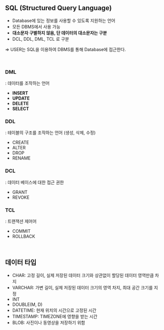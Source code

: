 ## SQL (Structured Query Language)

- Database에 있는 정보를 사용할 수 있도록 지원하는 언어
- 모든 DBMS에서 사용 가능
- **대소문자 구별하지 않음, 단 데이터의 대소문자는 구분**
- DCL, DDL, DML, TCL 로 구분

⇒ USER는 SQL을 이용하여 DBMS를 통해 Database에 접근한다.

<br>

### DML

: 데이터를 조작하는 언어

- **INSERT**
- **UPDATE**
- **DELETE**
- **SELECT**

### DDL

: 테이블의 구조를 조작하는 언어 (생성, 삭제, 수정)

- CREATE
- ALTER
- DROP
- RENAME

### DCL

: 데이터 베이스에 대한 접근 권한

- GRANT
- REVOKE

### TCL

: 트랜잭션 제어어

- COMMIT
- ROLLBACK

<br>

## 데이터 타입

- CHAR: 고정 길이, 실제 저장된 데이터 크기와 상관없이 할당된 데이터 영역만큼 차지
- VARCHAR: 가변 길이, 실제 저장된 데이터 크기의 영역 차지, 최대 공간 크기를 지정
- INT
- DOUBLE(M, D)
- DATETIME: 현재 위치의 시간으로 고정된 시간
- TIMESTAMP: TIMEZONE에 영향을 받는 시간
- BLOB: 사진이나 동영상을 저장하기 위함